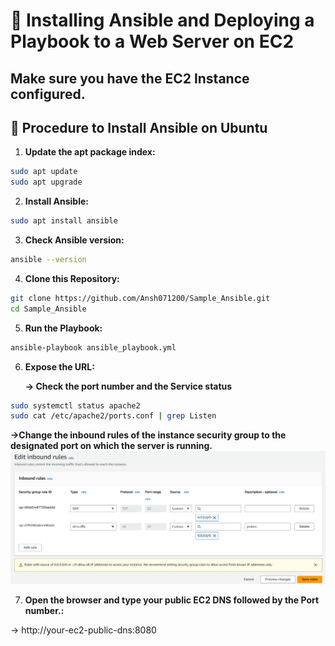 # 🌟 Installing Ansible and Deploying a Playbook to a Web Server on EC2

## Make sure you have the EC2 Instance configured.

## 🐧 Procedure to Install Ansible on Ubuntu


1. **Update the apt package index:**

``` bash
sudo apt update
sudo apt upgrade
```

2. **Install Ansible:**

``` bash
sudo apt install ansible
```

3. **Check Ansible version:**

``` bash
ansible --version
```

4. **Clone this Repository:**

``` bash
git clone https://github.com/Ansh071200/Sample_Ansible.git
cd Sample_Ansible
```

5. **Run the Playbook:**

``` bash
ansible-playbook ansible_playbook.yml
```

6. **Expose the URL:**

   **-> Check the port number and the Service status**

``` bash
sudo systemctl status apache2
sudo cat /etc/apache2/ports.conf | grep Listen
```
   **->Change the inbound rules of the instance security group to the designated port on which the server is running.**
![Change the Inbound rules](https://github.com/Ansh071200/Sample_Ansible/blob/main/image_2024-07-17_192901543.png)
   

7. **Open the browser and type your public EC2 DNS followed by the Port number.:**

-> http://your-ec2-public-dns:8080


